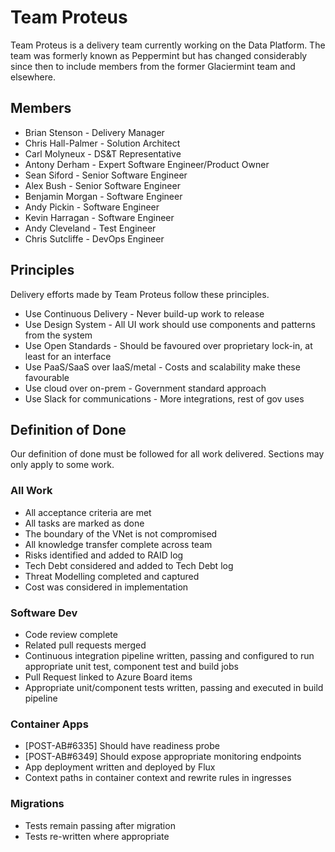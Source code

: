 # Team Proteus
Team Proteus is a delivery team currently working on the Data Platform. The team was formerly known as Peppermint but has changed considerably since then to include members from the former Glaciermint team and elsewhere.

## Members
- Brian Stenson - Delivery Manager
- Chris Hall-Palmer - Solution Architect
- Carl Molyneux - DS&T Representative
- Antony Derham - Expert Software Engineer/Product Owner
- Sean Siford - Senior Software Engineer
- Alex Bush - Senior Software Engineer
- Benjamin Morgan - Software Engineer
- Andy Pickin - Software Engineer
- Kevin Harragan - Software Engineer
- Andy Cleveland - Test Engineer
- Chris Sutcliffe - DevOps Engineer

## Principles
Delivery efforts made by Team Proteus follow these principles.

- Use Continuous Delivery - Never build-up work to release
- Use Design System - All UI work should use components and patterns from the system
- Use Open Standards - Should be favoured over proprietary lock-in, at least for an interface
- Use PaaS/SaaS over IaaS/metal - Costs and scalability make these favourable
- Use cloud over on-prem - Government standard approach
- Use Slack for communications - More integrations, rest of gov uses

## Definition of Done
Our definition of done must be followed for all work delivered. Sections may only apply to some work.

### All Work
- All acceptance criteria are met
- All tasks are marked as done
- The boundary of the VNet is not compromised
- All knowledge transfer complete across team
- Risks identified and added to RAID log
- Tech Debt considered and added to Tech Debt log
- Threat Modelling completed and captured
- Cost was considered in implementation

### Software Dev
- Code review complete
- Related pull requests merged
- Continuous integration pipeline written, passing and configured to run appropriate unit test, component test and build jobs
- Pull Request linked to Azure Board items
- Appropriate unit/component tests written, passing and executed in build pipeline

### Container Apps
- [POST-AB#6335] Should have readiness probe
- [POST-AB#6349] Should expose appropriate monitoring endpoints
- App deployment written and deployed by Flux
- Context paths in container context and rewrite rules in ingresses

### Migrations
- Tests remain passing after migration
- Tests re-written where appropriate
